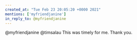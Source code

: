 ```yaml
---
created_at: "Tue Feb 23 20:05:20 +0000 2021"
mentions: ['myfriendjanine']
in_reply_to: @myfriendjanine
---
```


@myfriendjanine @timsalau This was timely for me. Thank you.